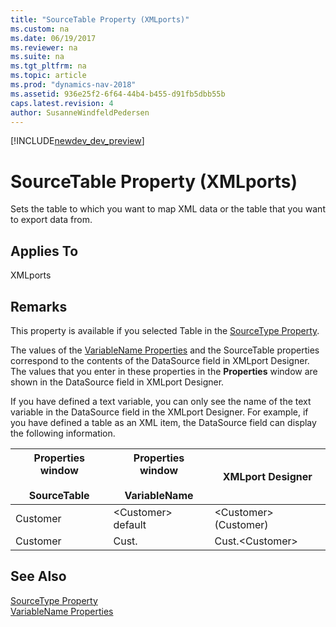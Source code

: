 ```yaml
---
title: "SourceTable Property (XMLports)"
ms.custom: na
ms.date: 06/19/2017
ms.reviewer: na
ms.suite: na
ms.tgt_pltfrm: na
ms.topic: article
ms.prod: "dynamics-nav-2018"
ms.assetid: 936e25f2-6f64-44b4-b455-d91fb5dbb55b
caps.latest.revision: 4
author: SusanneWindfeldPedersen
---
```


[!INCLUDE[newdev_dev_preview](../includes/newdev_dev_preview.md)]

# SourceTable Property (XMLports)
Sets the table to which you want to map XML data or the table that you want to export data from.  
  
## Applies To  
 XMLports  
  
## Remarks  
 This property is available if you selected Table in the [SourceType Property](devenv-sourcetype-property.md).  
  
 The values of the [VariableName Properties](devenv-variablename-properties.md) and the SourceTable properties correspond to the contents of the DataSource field in XMLport Designer. The values that you enter in these properties in the **Properties** window are shown in the DataSource field in XMLport Designer.  
  
 If you have defined a text variable, you can only see the name of the text variable in the DataSource field in the XMLport Designer. For example, if you have defined a table as an XML item, the DataSource field can display the following information.  
  
|Properties window<br /><br /> SourceTable|Properties window<br /><br /> VariableName|XMLport Designer|  
|---------------------------------------|----------------------------------------|----------------------|  
|Customer|\<Customer> default|\<Customer>\(Customer\)|  
|Customer|Cust.|Cust.\<Customer>|  
  
## See Also  
 [SourceType Property](devenv-sourcetype-property.md)   
 [VariableName Properties](devenv-variablename-properties.md)